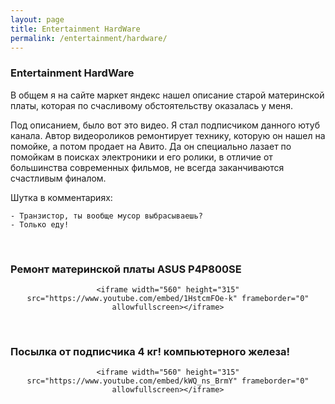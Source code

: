 ```yaml
---
layout: page
title: Entertainment HardWare
permalink: /entertainment/hardware/
---
```


### Entertainment HardWare

В общем я на сайте маркет яндекс нашел описание старой материнской платы, которая по счасливому обстоятельству оказалась у меня.

Под описанием, было вот это видео. Я стал подписчиком данного ютуб канала. Автор видеороликов ремонтирует технику, которую он нашел на помойке, а потом продает на Авито. Да он специально лазает по помойкам в поисках электроники и его ролики, в отличие от большинства современных фильмов, не всегда заканчиваются счастливым финалом.


Шутка в комментариях:

    - Транзистор, ты вообще мусор выбрасываешь?
    - Только еду!


<br/>

### Ремонт материнской платы ASUS P4P800SE

<div align="center">

    <iframe width="560" height="315" src="https://www.youtube.com/embed/1HstcmFOe-k" frameborder="0" allowfullscreen></iframe>

</div>



<br/>

### Посылка от подписчика 4 кг! компьютерного железа!

<div align="center">

    <iframe width="560" height="315" src="https://www.youtube.com/embed/kWQ_ns_BrmY" frameborder="0" allowfullscreen></iframe>

</div>
